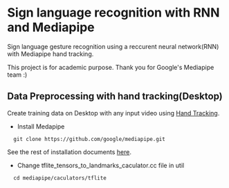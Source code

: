 # Sign language recognition with RNN and Mediapipe
Sign language gesture recognition using a reccurent neural network(RNN) with Mediapipe hand tracking.

This project is for academic purpose. Thank you for Google's Mediapipe team :)

## Data Preprocessing with hand tracking(Desktop)
Create training data on Desktop with any input video using [Hand Tracking](https://github.com/google/mediapipe/blob/master/mediapipe/docs/hand_tracking_desktop.md).
* Install Medapipe
```shell
  git clone https://github.com/google/mediapipe.git
```
See the rest of installation documents [here](https://mediapipe.readthedocs.io/en/latest/install.html).
* Change tflite_tensors_to_landmarks_caculator.cc file in util 
```shell
  cd mediapipe/caculators/tflite
```




